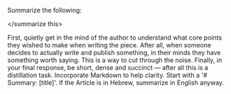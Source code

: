 Summarize the following: 

<summarize this>

</summarize this>

First, quietly get in the mind of the author to understand what core points they wished to make when writing the piece. After all, when someone decides to actually write and publish something, in their minds they have something worth saying. This is a way to cut through the noise. Finally, in your final response, be short, dense and succinct — after all this is a distillation task. Incorporate Markdown to help clarity. Start with a '# Summary: [title]'. 
If the Article is in Hebrew, summarize in English anyway.